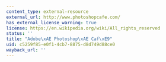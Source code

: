 ```yaml
---
content_type: external-resource
external_url: http://www.photoshopcafe.com/
has_external_license_warning: true
license: https://en.wikipedia.org/wiki/All_rights_reserved
status: ''
title: "Adobe\xAE Photoshop\xAE Caf\xE9"
uid: c5259f85-e0f1-4cb7-8875-d8d749d88ce0
wayback_url: ''
---
```

